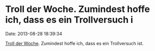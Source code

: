 Troll der Woche. Zumindest hoffe ich, dass es ein Trollversuch i
================================================================

Date: 2013-08-28 18:39:34

[Troll der
Woche](http://www.reddit.com/r/PHP/comments/1l7baq/creating_a_user_from_the_web_problem/).
Zumindest hoffe ich, dass es ein Trollversuch ist.

